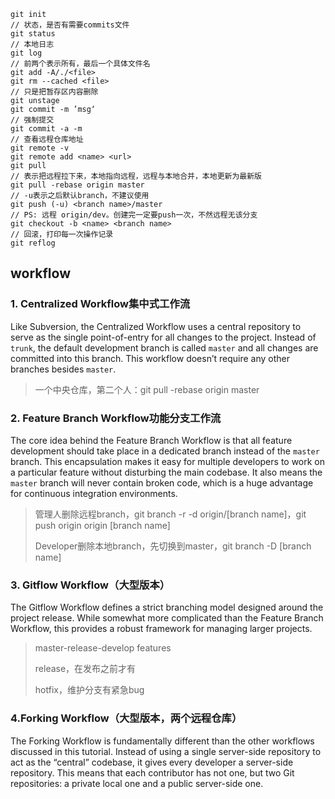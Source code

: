 ```git
git init
// 状态，是否有需要commits文件
git status
// 本地日志
git log
// 前两个表示所有，最后一个具体文件名
git add -A/./<file>
git rm --cached <file>
// 只是把暂存区内容删除
git unstage
git commit -m ’msg‘
// 强制提交
git commit -a -m
// 查看远程仓库地址
git remote -v
git remote add <name> <url>
git pull
// 表示把远程拉下来，本地指向远程，远程与本地合并，本地更新为最新版
git pull -rebase origin master
// -u表示之后默认branch，不建议使用
git push (-u) <branch name>/master
// PS: 远程 origin/dev。创建完一定要push一次，不然远程无该分支
git checkout -b <name> <branch name>
// 回滚，打印每一次操作记录
git reflog
```

## workflow

### 1. Centralized Workflow集中式工作流

Like Subversion, the Centralized Workflow uses a central repository to serve as the single point-of-entry for all changes to the project. Instead of `trunk`, the default development branch is called `master` and all changes are committed into this branch. This workflow doesn’t require any other branches besides `master`.

> 一个中央仓库，第二个人：git pull -rebase origin master

### 2. Feature Branch Workflow功能分支工作流

The core idea behind the Feature Branch Workflow is that all feature development should take place in a dedicated branch instead of the `master` branch. This encapsulation makes it easy for multiple developers to work on a particular feature without disturbing the main codebase. It also means the `master` branch will never contain broken code, which is a huge advantage for continuous integration environments.

> 管理人删除远程branch，git branch -r -d origin/[branch name]，git push origin origin [branch name]
>
> Developer删除本地branch，先切换到master，git branch -D [branch name]

### 3. Gitflow Workflow（大型版本）

The Gitflow Workflow defines a strict branching model designed around the project release. While somewhat more complicated than the Feature Branch Workflow, this provides a robust framework for managing larger projects.

> master-release-develop features
>
> release，在发布之前才有
>
> hotfix，维护分支有紧急bug

### 4.Forking Workflow（大型版本，两个远程仓库）

The Forking Workflow is fundamentally different than the other workflows discussed in this tutorial. Instead of using a single server-side repository to act as the “central” codebase, it gives every developer a server-side repository. This means that each contributor has not one, but two Git repositories: a private local one and a public server-side one.
